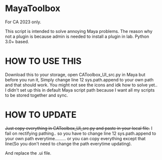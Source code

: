 # MayaToolbox
For CA 2023 only.

This script is intended to solve annoying Maya problems. The reason why not a plugin is because admin is needed to install a plugin in lab.
Python 3.0+ based.

# HOW TO USE THIS
Download this to your storage, open CAToolbox_UI_src.py in Maya but before you run it,
Simply change line 12 sys.path.append to your own path and that should work.
You might not see the icons and idk how to solve yet..
I didn't set up this in default Maya script path because I want all my scripts to be stored together and sync.


# HOW TO UPDATE
~~Just copy everything in CAToolbox_UI_src.py and paste in your local file.~~ I fail on rectifying pathing..
so you have to change line 12 sys.path.append to your own path everytime.........
or you can copy everything except that line(So you don't need to change the path everytime updating).

And replace the .ui file.

